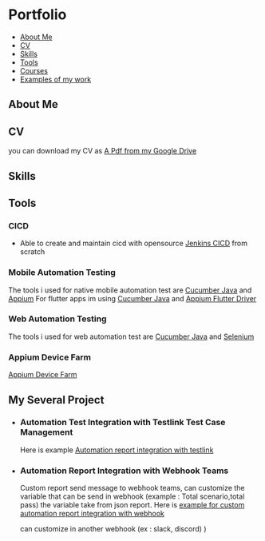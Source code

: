 # Portfolio
- [About Me](#about-me)
- [CV](#cv)
- [Skills](#skills)
- [Tools](#tools)
- [Courses](#courses)
- [Examples of my work](#examples-of-my-work)

## About Me

## CV
you can download my CV as [A Pdf from my Google Drive](https://drive.google.com/file/d/1bsaBdY8FswLqX-IjhMdTK_O4LnMipG5Z/view?usp=sharing)

## Skills

## Tools
### CICD 
- Able to create and maintain cicd with opensource [Jenkins CICD](https://www.jenkins.io/) from scratch
### Mobile Automation Testing
The tools i used for native mobile automation test are [Cucumber Java](https://cucumber.io/docs/installation/java/) and [Appium](https://appium.io/)
For flutter apps im using [Cucumber Java](https://cucumber.io/docs/installation/java/) and [Appium Flutter Driver](https://github.com/appium/appium-flutter-driver)

### Web Automation Testing
The tools i used for web automation test are [Cucumber Java](https://cucumber.io/docs/installation/java/) and [Selenium](https://www.selenium.dev/)

### Appium Device Farm
[Appium Device Farm](https://github.com/AppiumTestDistribution/appium-device-farm)

## My Several Project
- ### Automation Test Integration with Testlink Test Case Management
  Here is example [Automation report integration with testlink]()

- ### Automation Report Integration with Webhook Teams
    Custom report send message to webhook teams, can customize the variable that can be send in webhook (example : Total scenario,total pass) the variable take from json report.
    Here is [example for custom automation report integration with webhook](https://drive.google.com/file/d/17qnGnvkxlZmgXf_tW73aV4cY-h-bVJxo/view?usp=sharing)

    can customize in another webhook (ex : slack, discord)
)
